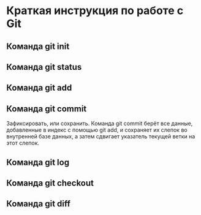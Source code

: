 # Краткая инструкция по работе с Git

## Команда git init

## Команда git status

## Команда git add

## Команда git commit

Зафиксировать, или сохранить. Команда git commit берёт все данные, добавленные в индекс с помощью git add, и сохраняет их
слепок во внутренней базе данных, а затем сдвигает указатель текущей ветки на этот слепок.

## Команда git log

## Команда git checkout

## Команда git diff
